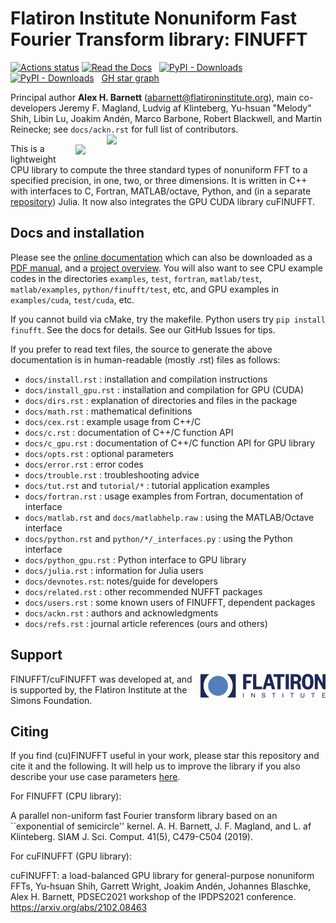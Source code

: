 # Flatiron Institute Nonuniform Fast Fourier Transform library: FINUFFT

[![Actions status](https://github.com/flatironinstitute/finufft/workflows/C++%20Build/badge.svg)](https://github.com/flatironinstitute/finufft/actions)
[![Read the Docs](https://readthedocs.org/projects/finufft/badge)](https://finufft.readthedocs.io)
&nbsp;
[![PyPI - Downloads](https://img.shields.io/pypi/dm/finufft)](https://pypi.org/project/finufft)
[![PyPI - Downloads](https://img.shields.io/pypi/dm/cufinufft)](https://pypi.org/project/cufinufft)
&nbsp;
[GH star graph](https://www.star-history.com/#flatironinstitute/finufft&Date)

Principal author **Alex H. Barnett** (abarnett@flatironinstitute.org),
main co-developers Jeremy F. Magland,
Ludvig af Klinteberg, Yu-hsuan "Melody" Shih, Libin Lu,
Joakim Andén, Marco Barbone, Robert Blackwell, and Martin Reinecke;
see `docs/ackn.rst` for full list of contributors.
​
<img align="right" src="docs/logo.png" width="350">

<img align="right" src="docs/spreadpic.png" width="400"/>

This is a lightweight CPU library to compute the three standard types of nonuniform FFT to a specified precision, in one, two, or three dimensions. It is written in C++ with interfaces to C, Fortran, MATLAB/octave, Python, and (in a separate [repository](https://github.com/ludvigak/FINUFFT.jl)) Julia. It now also integrates the GPU CUDA library cuFINUFFT.

Docs and installation
---------------------

Please see the [online documentation](http://finufft.readthedocs.io/en/latest/index.html) which can also be downloaded as a [PDF manual](https://finufft.readthedocs.io/_/downloads/en/latest/pdf/), and a [project overview](https://users.flatironinstitute.org/~ahb/notes/finufft-project-summary-2023.pdf).
You will also want to see CPU example codes in the directories `examples`, `test`, `fortran`, `matlab/test`, `matlab/examples`, `python/finufft/test`, etc, and GPU examples in `examples/cuda`, `test/cuda`, etc.

If you cannot build via cMake, try the makefile. Python users try `pip install finufft`. See the docs for details. See our GitHub Issues for tips.

If you prefer to read text files, the source to generate the above documentation is in human-readable (mostly .rst) files as follows:

- `docs/install.rst` : installation and compilation instructions
- `docs/install_gpu.rst` : installation and compilation for GPU (CUDA)
- `docs/dirs.rst`    : explanation of directories and files in the package
- `docs/math.rst`    : mathematical definitions
- `docs/cex.rst`     : example usage from C++/C
- `docs/c.rst`       : documentation of C++/C function API
- `docs/c_gpu.rst`   : documentation of C++/C function API for GPU library
- `docs/opts.rst`    : optional parameters
- `docs/error.rst`   : error codes
- `docs/trouble.rst` : troubleshooting advice
- `docs/tut.rst` and `tutorial/*` : tutorial application examples
- `docs/fortran.rst` : usage examples from Fortran, documentation of interface
- `docs/matlab.rst` and `docs/matlabhelp.raw` : using the MATLAB/Octave interface
- `docs/python.rst` and `python/*/_interfaces.py` : using the Python interface
- `docs/python_gpu.rst` : Python interface to GPU library
- `docs/julia.rst`   : information for Julia users
- `docs/devnotes.rst`: notes/guide for developers
- `docs/related.rst` : other recommended NUFFT packages
- `docs/users.rst`   : some known users of FINUFFT, dependent packages
- `docs/ackn.rst`    : authors and acknowledgments
- `docs/refs.rst`    : journal article references (ours and others)

Support
-------

<img align="right" src="docs/FIlogo_200.png" width="200">

FINUFFT/cuFINUFFT was developed at, and is supported by,
the Flatiron Institute at the Simons Foundation.

Citing
------

If you find (cu)FINUFFT useful in your work, please star this repository and
cite it and the following. It will help us to improve the library if you also
describe your use case parameters
[here](https://github.com/flatironinstitute/finufft/discussions/398).

For FINUFFT (CPU library):

A parallel non-uniform fast Fourier transform library based on an ``exponential of semicircle'' kernel.
A. H. Barnett, J. F. Magland, and L. af Klinteberg.
SIAM J. Sci. Comput. 41(5), C479-C504 (2019).

For cuFINUFFT (GPU library):

cuFINUFFT: a load-balanced GPU library for general-purpose nonuniform FFTs,
Yu-hsuan Shih, Garrett Wright, Joakim Andén, Johannes Blaschke, Alex H. Barnett,
PDSEC2021 workshop of the IPDPS2021 conference. https://arxiv.org/abs/2102.08463
